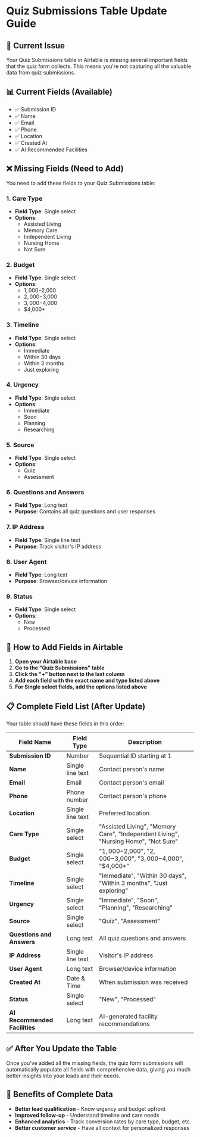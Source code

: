 # Quiz Submissions Table Update Guide

## 🚨 Current Issue
Your Quiz Submissions table in Airtable is missing several important fields that the quiz form collects. This means you're not capturing all the valuable data from quiz submissions.

## 📊 Current Fields (Available)
- ✅ Submission ID
- ✅ Name
- ✅ Email
- ✅ Phone
- ✅ Location
- ✅ Created At
- ✅ AI Recommended Facilities

## ❌ Missing Fields (Need to Add)
You need to add these fields to your Quiz Submissions table:

### 1. Care Type
- **Field Type**: Single select
- **Options**: 
  - Assisted Living
  - Memory Care
  - Independent Living
  - Nursing Home
  - Not Sure

### 2. Budget
- **Field Type**: Single select
- **Options**:
  - $1,000-$2,000
  - $2,000-$3,000
  - $3,000-$4,000
  - $4,000+

### 3. Timeline
- **Field Type**: Single select
- **Options**:
  - Immediate
  - Within 30 days
  - Within 3 months
  - Just exploring

### 4. Urgency
- **Field Type**: Single select
- **Options**:
  - Immediate
  - Soon
  - Planning
  - Researching

### 5. Source
- **Field Type**: Single select
- **Options**:
  - Quiz
  - Assessment

### 6. Questions and Answers
- **Field Type**: Long text
- **Purpose**: Contains all quiz questions and user responses

### 7. IP Address
- **Field Type**: Single line text
- **Purpose**: Track visitor's IP address

### 8. User Agent
- **Field Type**: Long text
- **Purpose**: Browser/device information

### 9. Status
- **Field Type**: Single select
- **Options**:
  - New
  - Processed

## 🔧 How to Add Fields in Airtable

1. **Open your Airtable base**
2. **Go to the "Quiz Submissions" table**
3. **Click the "+" button next to the last column**
4. **Add each field with the exact name and type listed above**
5. **For Single select fields, add the options listed above**

## 📋 Complete Field List (After Update)
Your table should have these fields in this order:

| Field Name | Field Type | Description |
|------------|------------|-------------|
| **Submission ID** | Number | Sequential ID starting at 1 |
| **Name** | Single line text | Contact person's name |
| **Email** | Email | Contact person's email |
| **Phone** | Phone number | Contact person's phone |
| **Location** | Single line text | Preferred location |
| **Care Type** | Single select | "Assisted Living", "Memory Care", "Independent Living", "Nursing Home", "Not Sure" |
| **Budget** | Single select | "$1,000-$2,000", "$2,000-$3,000", "$3,000-$4,000", "$4,000+" |
| **Timeline** | Single select | "Immediate", "Within 30 days", "Within 3 months", "Just exploring" |
| **Urgency** | Single select | "Immediate", "Soon", "Planning", "Researching" |
| **Source** | Single select | "Quiz", "Assessment" |
| **Questions and Answers** | Long text | All quiz questions and answers |
| **IP Address** | Single line text | Visitor's IP address |
| **User Agent** | Long text | Browser/device information |
| **Created At** | Date & Time | When submission was received |
| **Status** | Single select | "New", "Processed" |
| **AI Recommended Facilities** | Long text | AI-generated facility recommendations |

## ✅ After You Update the Table
Once you've added all the missing fields, the quiz form submissions will automatically populate all fields with comprehensive data, giving you much better insights into your leads and their needs.

## 🎯 Benefits of Complete Data
- **Better lead qualification** - Know urgency and budget upfront
- **Improved follow-up** - Understand timeline and care needs
- **Enhanced analytics** - Track conversion rates by care type, budget, etc.
- **Better customer service** - Have all context for personalized responses 